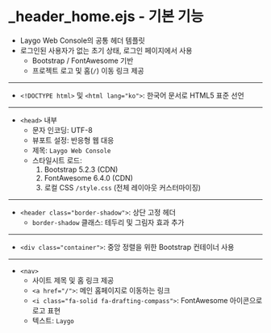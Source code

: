 # _header_home.ejs - 기본 기능

- Laygo Web Console의 공통 헤더 템플릿
- 로그인된 사용자가 없는 초기 상태, 로그인 페이지에서 사용
  + Bootstrap / FontAwesome 기반
  + 프로젝트 로고 및 홈(`/`) 이동 링크 제공

---

- `<!DOCTYPE html>` 및 `<html lang="ko">`:
  한국어 문서로 HTML5 표준 선언

---

- `<head>` 내부
  + 문자 인코딩: UTF-8
  + 뷰포트 설정: 반응형 웹 대응
  + 제목: `Laygo Web Console`
  + 스타일시트 로드:
    1. Bootstrap 5.2.3 (CDN)
    2. FontAwesome 6.4.0 (CDN)
    3. 로컬 CSS `/style.css` (전체 레이아웃 커스터마이징)

---

- `<header class="border-shadow">`:
  상단 고정 헤더
  + `border-shadow` 클래스: 테두리 및 그림자 효과 추가

---

- `<div class="container">`:
  중앙 정렬을 위한 Bootstrap 컨테이너 사용

---

- `<nav>`
  + 사이트 제목 및 홈 링크 제공
  + `<a href="/">`: 메인 홈페이지로 이동하는 링크
  + `<i class="fa-solid fa-drafting-compass">`: FontAwesome 아이콘으로 로고 표현
  + 텍스트: `Laygo`